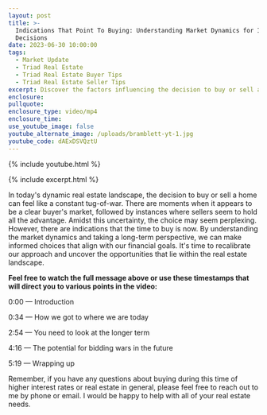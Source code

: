 ```yaml
---
layout: post
title: >-
  Indications That Point To Buying: Understanding Market Dynamics for Informed
  Decisions
date: 2023-06-30 10:00:00
tags:
  - Market Update
  - Triad Real Estate
  - Triad Real Estate Buyer Tips
  - Triad Real Estate Seller Tips
excerpt: Discover the factors influencing the decision to buy or sell a home.
enclosure:
pullquote:
enclosure_type: video/mp4
enclosure_time:
use_youtube_image: false
youtube_alternate_image: /uploads/bramblett-yt-1.jpg
youtube_code: dAExDSVQztU
---
```

{% include youtube.html %}

{% include excerpt.html %}

In today's dynamic real estate landscape, the decision to buy or sell a home can feel like a constant tug-of-war. There are moments when it appears to be a clear buyer's market, followed by instances where sellers seem to hold all the advantage. Amidst this uncertainty, the choice may seem perplexing. However, there are indications that the time to buy is now. By understanding the market dynamics and taking a long-term perspective, we can make informed choices that align with our financial goals. It's time to recalibrate our approach and uncover the opportunities that lie within the real estate landscape.

**Feel free to watch the full message above or use these timestamps that will direct you to various points in the video:**

0:00 — Introduction

0:34 — How we got to where we are today

2:54 — You need to look at the longer term

4:16 — The potential for bidding wars in the future

5:19 — Wrapping up

Remember, if you have any questions about buying during this time of higher interest rates or real estate in general, please feel free to reach out to me by phone or email. I would be happy to help with all of your real estate needs.